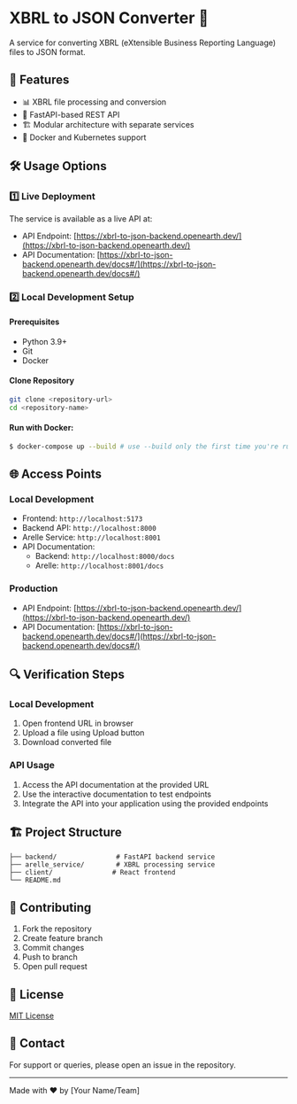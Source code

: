 # XBRL to JSON Converter 🚀

A service for converting XBRL (eXtensible Business Reporting Language) files to JSON format.

## 🌟 Features

- 📊 XBRL file processing and conversion
- 🔄 FastAPI-based REST API
- 🏗️ Modular architecture with separate services
- 🐳 Docker and Kubernetes support

## 🛠️ Usage Options

### 1️⃣ Live Deployment
The service is available as a live API at:
- API Endpoint: [https://xbrl-to-json-backend.openearth.dev/](https://xbrl-to-json-backend.openearth.dev/)
- API Documentation: [https://xbrl-to-json-backend.openearth.dev/docs#/](https://xbrl-to-json-backend.openearth.dev/docs#/)

### 2️⃣ Local Development Setup

#### Prerequisites
- Python 3.9+
- Git
- Docker 

#### Clone Repository
```bash
git clone <repository-url>
cd <repository-name>
```

#### Run with Docker:
```bash
$ docker-compose up --build # use --build only the first time you're running it
```

## 🌐 Access Points

### Local Development
- Frontend: `http://localhost:5173`
- Backend API: `http://localhost:8000`
- Arelle Service: `http://localhost:8001`
- API Documentation: 
  - Backend: `http://localhost:8000/docs`
  - Arelle: `http://localhost:8001/docs`

### Production
- API Endpoint: [https://xbrl-to-json-backend.openearth.dev/](https://xbrl-to-json-backend.openearth.dev/)
- API Documentation: [https://xbrl-to-json-backend.openearth.dev/docs#/](https://xbrl-to-json-backend.openearth.dev/docs#/)

## 🔍 Verification Steps

### Local Development
1. Open frontend URL in browser
2. Upload a file using Upload button
3. Download converted file

### API Usage
1. Access the API documentation at the provided URL
2. Use the interactive documentation to test endpoints
3. Integrate the API into your application using the provided endpoints

## 🏗️ Project Structure
```
├── backend/               # FastAPI backend service
├── arelle_service/        # XBRL processing service
├── client/               # React frontend
└── README.md
```

## 🤝 Contributing

1. Fork the repository
2. Create feature branch
3. Commit changes
4. Push to branch
5. Open pull request

## 📝 License

[MIT License](LICENSE)

## 📧 Contact

For support or queries, please open an issue in the repository.

---
Made with ❤️ by [Your Name/Team]
